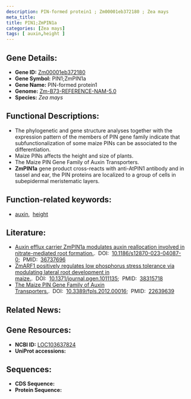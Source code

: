 ```yaml
---
description: PIN-formed protein1 ; Zm00001eb372180 ; Zea mays
meta_title:
title: PIN1;ZmPIN1a
categories: [Zea mays]
tags: [ auxin,height ]
---
```


## Gene Details:
- **Gene ID:**	[Zm00001eb372180](https://www.maizegdb.org/gene_center/gene/Zm00001eb372180)
- **Gene Symbol:** PIN1;ZmPIN1a
- **Gene Name:** PIN-formed protein1
- **Genome:** [Zm-B73-REFERENCE-NAM-5.0](https://www.maizegdb.org/genome/assembly/Zm-B73-REFERENCE-NAM-5.0)
- **Species:** *Zea mays*

## Functional Descriptions:
   - The phylogenetic and gene structure analyses together with the expression pattern of the members of PIN gene family indicate that subfunctionalization of some maize PINs can be associated to the differentiation.
   - Maize PINs affects the height and size of plants.
   - The Maize PIN Gene Family of Auxin Transporters.
   - **ZmPIN1a** gene product cross-reacts with anti-AtPIN1 antibody and in tassel and ear, the PIN proteins are localized to a group of cells in subepidermal meristematic layers.

## Function-related keywords:
- [auxin](/tags/auxin/),&nbsp;&nbsp;[height](/tags/height/)

## Literature:
   - [Auxin efflux carrier ZmPIN1a modulates auxin reallocation involved in nitrate-mediated root formation.]( https://bmcplantbiol.biomedcentral.com/articles/10.1186/s12870-023-04087-0).&nbsp;&nbsp;DOI:&nbsp;&nbsp;[10.1186/s12870-023-04087-0](https://bmcplantbiol.biomedcentral.com/articles/10.1186/s12870-023-04087-0);&nbsp;&nbsp;PMID:&nbsp;&nbsp;[36737696](https://pubmed.ncbi.nlm.nih.gov/36737696/)
   - [ZmARF1 positively regulates low phosphorus stress tolerance via modulating lateral root development in maize.]( https://journals.plos.org/plosgenetics/article?id=10.1371/journal.pgen.1011135).&nbsp;&nbsp;DOI:&nbsp;&nbsp;[10.1371/journal.pgen.1011135](https://journals.plos.org/plosgenetics/article?id=10.1371/journal.pgen.1011135);&nbsp;&nbsp;PMID:&nbsp;&nbsp;[38315718](https://pubmed.ncbi.nlm.nih.gov/38315718/)
   - [The Maize PIN Gene Family of Auxin Transporters.]( https://www.ncbi.nlm.nih.gov/pmc/articles/PMC3355596/).&nbsp;&nbsp;DOI:&nbsp;&nbsp;[10.3389/fpls.2012.00016](https://www.ncbi.nlm.nih.gov/pmc/articles/PMC3355596/);&nbsp;&nbsp;PMID:&nbsp;&nbsp;[22639639](https://pubmed.ncbi.nlm.nih.gov/22639639/)

## Related News:

## Gene Resources:
- **NCBI ID:** [LOC103637824](https://www.ncbi.nlm.nih.gov/gene/?term=LOC103637824)
- **UniProt accessions:** [](https://www.uniprot.org/uniprotkb//entry)



## Sequences:
- **CDS Sequence:**
- **Protein Sequence:**
